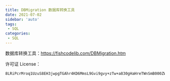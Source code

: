 ```yaml
---
title: DBMigration 数据库转换工具
date: 2021-07-02
sidebar: 'auto'
tags:
 - SQL
categories:
 - SQL
---
```


数据库转换工具：https://fishcodelib.com/DBMigration.htm

许可证 License：

```shell
8LRiPcrMroq1UzuS8EH3jwpgTGAhr4KD6MmsL9Gvi9gvy+zTw+a830gHaHreTWnSmB000ZWZ5FU=
```
